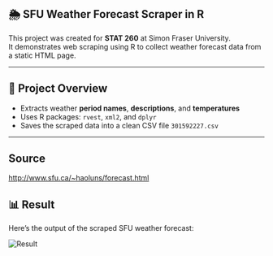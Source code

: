 ## 🌦️ SFU Weather Forecast Scraper in R

This project was created for **STAT 260** at Simon Fraser University.  
It demonstrates web scraping using R to collect weather forecast data from a static HTML page.

---

## 📌 Project Overview

- Extracts weather **period names**, **descriptions**, and **temperatures**
- Uses R packages: `rvest`, `xml2`, and `dplyr`
- Saves the scraped data into a clean CSV file `301592227.csv`

---
## Source
http://www.sfu.ca/~haoluns/forecast.html

## 📊 Result

Here’s the output of the scraped SFU weather forecast:

![Result](https://github.com/user-attachments/assets/d796dbca-e9ed-4ee3-9701-19bfdb8c76a7)
